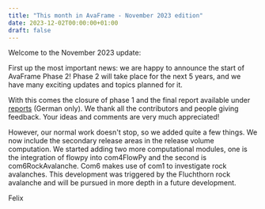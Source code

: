 ```yaml
---
title: "This month in AvaFrame - November 2023 edition"
date: 2023-12-02T00:00:00+01:00
draft: false
---
```


Welcome to the November 2023 update:

First up the most important news: we are happy to announce the start of AvaFrame Phase 2! Phase 2 will take place 
for the next 5 years, and we have many exciting updates and topics planned for it. 

With this comes the closure of phase 1 and the final report available under [reports](https://avaframe.org/reports/) 
(German only). We thank all the contributors and people giving feedback. Your ideas and comments are very much 
appreciated!

However, our normal work doesn't stop, so we added quite a few things. We now include the secondary release areas 
in the release volume computation. We started adding two more computational modules, one is the integration of 
flowpy into com4FlowPy and the second is com6RockAvalanche. Com6 makes use of com1 to investigate rock avalanches. 
This development was triggered by the Fluchthorn rock avalanche and will be pursued in more depth in a future 
development. 

Felix

